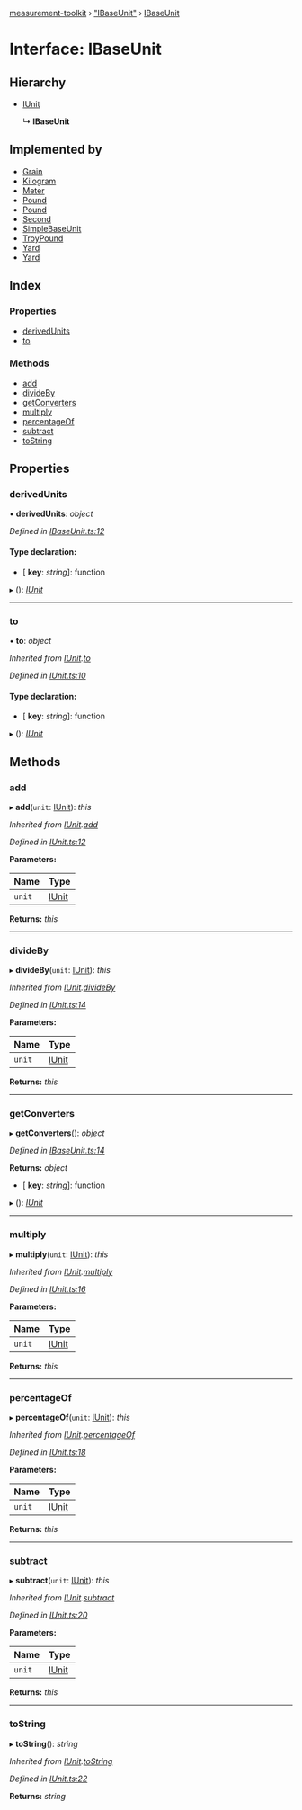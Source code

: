 [measurement-toolkit](../README.md) › ["IBaseUnit"](../modules/_ibaseunit_.md) › [IBaseUnit](_ibaseunit_.ibaseunit.md)

# Interface: IBaseUnit

## Hierarchy

* [IUnit](_iunit_.iunit.md)

  ↳ **IBaseUnit**

## Implemented by

* [Grain](../classes/_mass_us_avoirdupois_grain_.grain.md)
* [Kilogram](../classes/_mass_si_kilogram_.kilogram.md)
* [Meter](../classes/_length_si_meter_.meter.md)
* [Pound](../classes/_mass_us_avoirdupois_pound_.pound.md)
* [Pound](../classes/_mass_us_avoirdupois_pound_.pound.md)
* [Second](../classes/_time_si_second_.second.md)
* [SimpleBaseUnit](../classes/_simplebaseunit_.simplebaseunit.md)
* [TroyPound](../classes/_mass_us_troy_troypound_.troypound.md)
* [Yard](../classes/_length_us_yard_.yard.md)
* [Yard](../classes/_length_us_yard_.yard.md)

## Index

### Properties

* [derivedUnits](_ibaseunit_.ibaseunit.md#derivedunits)
* [to](_ibaseunit_.ibaseunit.md#to)

### Methods

* [add](_ibaseunit_.ibaseunit.md#add)
* [divideBy](_ibaseunit_.ibaseunit.md#divideby)
* [getConverters](_ibaseunit_.ibaseunit.md#getconverters)
* [multiply](_ibaseunit_.ibaseunit.md#multiply)
* [percentageOf](_ibaseunit_.ibaseunit.md#percentageof)
* [subtract](_ibaseunit_.ibaseunit.md#subtract)
* [toString](_ibaseunit_.ibaseunit.md#tostring)

## Properties

###  derivedUnits

• **derivedUnits**: *object*

*Defined in [IBaseUnit.ts:12](https://github.com/baspeeters/measurement-toolkit/blob/212ab3d/src/Units/IBaseUnit.ts#L12)*

#### Type declaration:

* \[ **key**: *string*\]: function

▸ (): *[IUnit](_iunit_.iunit.md)*

___

###  to

• **to**: *object*

*Inherited from [IUnit](_iunit_.iunit.md).[to](_iunit_.iunit.md#to)*

*Defined in [IUnit.ts:10](https://github.com/baspeeters/measurement-toolkit/blob/212ab3d/src/Units/IUnit.ts#L10)*

#### Type declaration:

* \[ **key**: *string*\]: function

▸ (): *[IUnit](_iunit_.iunit.md)*

## Methods

###  add

▸ **add**(`unit`: [IUnit](_iunit_.iunit.md)): *this*

*Inherited from [IUnit](_iunit_.iunit.md).[add](_iunit_.iunit.md#add)*

*Defined in [IUnit.ts:12](https://github.com/baspeeters/measurement-toolkit/blob/212ab3d/src/Units/IUnit.ts#L12)*

**Parameters:**

Name | Type |
------ | ------ |
`unit` | [IUnit](_iunit_.iunit.md) |

**Returns:** *this*

___

###  divideBy

▸ **divideBy**(`unit`: [IUnit](_iunit_.iunit.md)): *this*

*Inherited from [IUnit](_iunit_.iunit.md).[divideBy](_iunit_.iunit.md#divideby)*

*Defined in [IUnit.ts:14](https://github.com/baspeeters/measurement-toolkit/blob/212ab3d/src/Units/IUnit.ts#L14)*

**Parameters:**

Name | Type |
------ | ------ |
`unit` | [IUnit](_iunit_.iunit.md) |

**Returns:** *this*

___

###  getConverters

▸ **getConverters**(): *object*

*Defined in [IBaseUnit.ts:14](https://github.com/baspeeters/measurement-toolkit/blob/212ab3d/src/Units/IBaseUnit.ts#L14)*

**Returns:** *object*

* \[ **key**: *string*\]: function

▸ (): *[IUnit](_iunit_.iunit.md)*

___

###  multiply

▸ **multiply**(`unit`: [IUnit](_iunit_.iunit.md)): *this*

*Inherited from [IUnit](_iunit_.iunit.md).[multiply](_iunit_.iunit.md#multiply)*

*Defined in [IUnit.ts:16](https://github.com/baspeeters/measurement-toolkit/blob/212ab3d/src/Units/IUnit.ts#L16)*

**Parameters:**

Name | Type |
------ | ------ |
`unit` | [IUnit](_iunit_.iunit.md) |

**Returns:** *this*

___

###  percentageOf

▸ **percentageOf**(`unit`: [IUnit](_iunit_.iunit.md)): *this*

*Inherited from [IUnit](_iunit_.iunit.md).[percentageOf](_iunit_.iunit.md#percentageof)*

*Defined in [IUnit.ts:18](https://github.com/baspeeters/measurement-toolkit/blob/212ab3d/src/Units/IUnit.ts#L18)*

**Parameters:**

Name | Type |
------ | ------ |
`unit` | [IUnit](_iunit_.iunit.md) |

**Returns:** *this*

___

###  subtract

▸ **subtract**(`unit`: [IUnit](_iunit_.iunit.md)): *this*

*Inherited from [IUnit](_iunit_.iunit.md).[subtract](_iunit_.iunit.md#subtract)*

*Defined in [IUnit.ts:20](https://github.com/baspeeters/measurement-toolkit/blob/212ab3d/src/Units/IUnit.ts#L20)*

**Parameters:**

Name | Type |
------ | ------ |
`unit` | [IUnit](_iunit_.iunit.md) |

**Returns:** *this*

___

###  toString

▸ **toString**(): *string*

*Inherited from [IUnit](_iunit_.iunit.md).[toString](_iunit_.iunit.md#tostring)*

*Defined in [IUnit.ts:22](https://github.com/baspeeters/measurement-toolkit/blob/212ab3d/src/Units/IUnit.ts#L22)*

**Returns:** *string*
